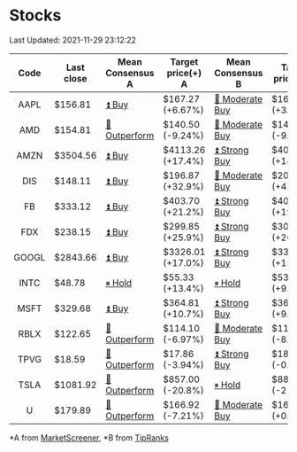 # Stocks
Last Updated: 2021-11-29 23:12:22

|Code|Last close|Mean Consensus A|Target price(+) A|Mean Consensus B|Target price(+) B|
|:--:|-|-|-|-|-|
|AAPL|$156.81|[⏫ Buy](https://m.marketscreener.com/quote/stock/-4849/)|$167.27 (+6.67%)|[🔼 Moderate Buy](https://www.tipranks.com/stocks/aapl/forecast)|$166.92 (+3.99%)|
|AMD|$154.81|[🔼 Outperform](https://m.marketscreener.com/quote/stock/-19475876/)|$140.50 (-9.24%)|[🔼 Moderate Buy](https://www.tipranks.com/stocks/amd/forecast)|$141.80 (-9.50%)|
|AMZN|$3504.56|[⏫ Buy](https://m.marketscreener.com/quote/stock/-12864605/)|$4113.26 (+17.4%)|[⏫ Strong Buy](https://www.tipranks.com/stocks/amzn/forecast)|$4095.00 (+14.17%)|
|DIS|$148.11|[⏫ Buy](https://m.marketscreener.com/quote/stock/-4842/)|$196.87 (+32.9%)|[🔼 Moderate Buy](https://www.tipranks.com/stocks/dis/forecast)|$204.38 (+41.00%)|
|FB|$333.12|[⏫ Buy](https://m.marketscreener.com/quote/stock/-10547141/)|$403.70 (+21.2%)|[⏫ Strong Buy](https://www.tipranks.com/stocks/fb/forecast)|$406.31 (+19.74%)|
|FDX|$238.15|[⏫ Buy](https://m.marketscreener.com/quote/stock/-12585/)|$299.85 (+25.9%)|[⏫ Strong Buy](https://www.tipranks.com/stocks/fdx/forecast)|$305.60 (+26.75%)|
|GOOGL|$2843.66|[⏫ Buy](https://m.marketscreener.com/quote/stock/-24203373/)|$3326.01 (+17.0%)|[⏫ Strong Buy](https://www.tipranks.com/stocks/googl/forecast)|$3328.08 (+15.16%)|
|INTC|$48.78|[⏸ Hold](https://m.marketscreener.com/quote/stock/-4829/)|$55.33 (+13.4%)|[⏸ Hold](https://www.tipranks.com/stocks/intc/forecast)|$53.90 (+9.51%)|
|MSFT|$329.68|[⏫ Buy](https://m.marketscreener.com/quote/stock/-4835/)|$364.81 (+10.7%)|[⏫ Strong Buy](https://www.tipranks.com/stocks/msft/forecast)|$369.36 (+9.40%)|
|RBLX|$122.65|[🔼 Outperform](https://m.marketscreener.com/quote/stock/-117793644/)|$114.10 (-6.97%)|[🔼 Moderate Buy](https://www.tipranks.com/stocks/rblx/forecast)|$114.78 (-8.05%)|
|TPVG|$18.59|[🔼 Outperform](https://m.marketscreener.com/quote/stock/-15933327/)|$17.86 (-3.94%)|[⏫ Strong Buy](https://www.tipranks.com/stocks/tpvg/forecast)|$18.13 (-0.44%)|
|TSLA|$1081.92|[🔼 Outperform](https://m.marketscreener.com/quote/stock/-6344549/)|$857.00 (-20.8%)|[⏸ Hold](https://www.tipranks.com/stocks/tsla/forecast)|$887.38 (-21.25%)|
|U|$179.89|[🔼 Outperform](https://m.marketscreener.com/quote/stock/-112492634/)|$166.92 (-7.21%)|[🔼 Moderate Buy](https://www.tipranks.com/stocks/u/forecast)|$168.63 (+0.27%)|


*A from [MarketScreener](https://www.marketscreener.com), *B from [TipRanks](https://www.tipranks.com)
